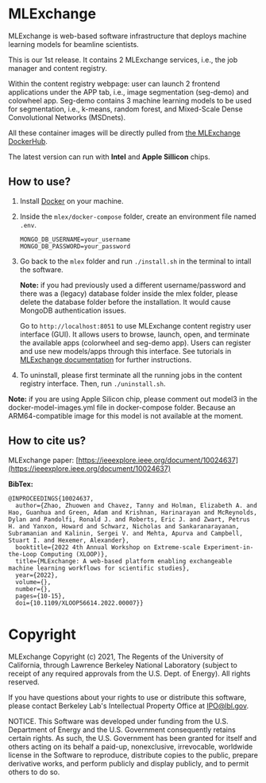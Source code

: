 # MLExchange
MLExchange is web-based software infrastructure that deploys machine learning models for beamline scientists.

This is our 1st release. 
It contains 2 MLExchange services, i.e., the job manager and content registry.

Within the content registry webpage: user can launch 2 frontend applications under the APP tab, i.e., image segmentation (seg-demo) and colowheel app. Seg-demo contains 3 machine learning models to be used for segmentation, i.e., k-means, random forest, and Mixed-Scale Dense Convolutional Networks (MSDnets).   

All these container images will be directly pulled from [the MLExchange DockerHub](https://hub.docker.com/u/mlexchange1). 

The latest version can run with **Intel** and **Apple Sillicon** chips.


## How to use?
1. Install [Docker](https://docs.docker.com/engine/install/) on your machine.
2. Inside the `mlex/docker-compose` folder, create an environment file named `.env`. 

	```
	MONGO_DB_USERNAME=your_username     
	MONGO_DB_PASSWORD=your_password               
	``` 
3. Go back to the `mlex` folder and run `./install.sh` in the terminal to intall the software. 

	**Note:** if you had previously used a different username/password and there was a (legacy) database folder inside the mlex folder, please delete the database folder before the installation. It would cause MongoDB authentication issues. 
 
	Go to `http://localhost:8051` to use MLExchange content registry user interface (GUI). It allows users to browse, launch, open, and terminate the available apps (colorwheel and seg-demo app). Users can register and use new models/apps through this interface. See tutorials in [MLExchange documentation](https://docs.mlexchange.als.lbl.gov) for further instructions.

4. To uninstall, please first terminate all the running jobs in the content registry interface. Then, run `./uninstall.sh`.

**Note:** if you are using Apple Silicon chip, please comment out model3 in the docker-model-images.yml file in docker-compose folder. Because an ARM64-compatible image for this model is not available at the moment.


## How to cite us?
MLExchange paper: [https://ieeexplore.ieee.org/document/10024637](https://ieeexplore.ieee.org/document/10024637)

**BibTex:**  

    @INPROCEEDINGS{10024637,
      author={Zhao, Zhuowen and Chavez, Tanny and Holman, Elizabeth A. and Hao, Guanhua and Green, Adam and Krishnan, Harinarayan and McReynolds, Dylan and Pandolfi, Ronald J. and Roberts, Eric J. and Zwart, Petrus H. and Yanxon, Howard and Schwarz, Nicholas and Sankaranarayanan, Subramanian and Kalinin, Sergei V. and Mehta, Apurva and Campbell, Stuart I. and Hexemer, Alexander},
      booktitle={2022 4th Annual Workshop on Extreme-scale Experiment-in-the-Loop Computing (XLOOP)}, 
      title={MLExchange: A web-based platform enabling exchangeable machine learning workflows for scientific studies}, 
      year={2022},
      volume={},
      number={},
      pages={10-15},
      doi={10.1109/XLOOP56614.2022.00007}}


# Copyright
MLExchange Copyright (c) 2021, The Regents of the University of California, through Lawrence Berkeley National Laboratory (subject to receipt of any required approvals from the U.S. Dept. of Energy). All rights reserved.

If you have questions about your rights to use or distribute this software, please contact Berkeley Lab's Intellectual Property Office at IPO@lbl.gov.

NOTICE.  This Software was developed under funding from the U.S. Department of Energy and the U.S. Government consequently retains certain rights.  As such, the U.S. Government has been granted for itself and others acting on its behalf a paid-up, nonexclusive, irrevocable, worldwide license in the Software to reproduce, distribute copies to the public, prepare derivative works, and perform publicly and display publicly, and to permit others to do so.
